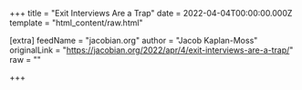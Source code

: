 
+++
title = "Exit Interviews Are a Trap"
date = 2022-04-04T00:00:00.000Z
template = "html_content/raw.html"

[extra]
feedName = "jacobian.org"
author = "Jacob Kaplan-Moss"
originalLink = "https://jacobian.org/2022/apr/4/exit-interviews-are-a-trap/"
raw = ""

+++


